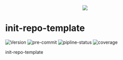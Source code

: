 <div align="center">
  <img src="images/rperf_logo.png">
</div>

# init-repo-template

![Version](https://gitlab-jc01.renesasworkbench.com/gen4-ai/inhouse-compiler/profiler/-/badges/release.svg)
![pre-commit](https://img.shields.io/badge/pre--commit-enabled-brightgreen?logo=pre-commit)
![pipline-status](https://gitlab-jc01.renesasworkbench.com/gen4-ai/inhouse-compiler/profiler/badges/main/pipeline.svg)
![coverage](https://gitlab-jc01.renesasworkbench.com/gen4-ai/inhouse-compiler/profiler/badges/main/coverage.svg?job=coverage)

init-repo-template
